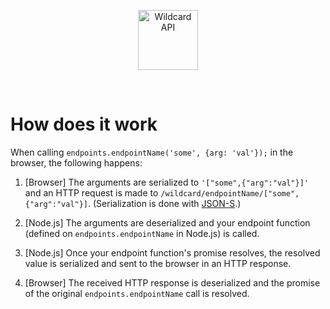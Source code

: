 <!---






    WARNING, READ THIS.
    This is a computed file. Do not edit.
    Instead, edit `/docs/how-does-it-work.template.md` and run `npm run docs` (or `yarn docs`).












    WARNING, READ THIS.
    This is a computed file. Do not edit.
    Instead, edit `/docs/how-does-it-work.template.md` and run `npm run docs` (or `yarn docs`).












    WARNING, READ THIS.
    This is a computed file. Do not edit.
    Instead, edit `/docs/how-does-it-work.template.md` and run `npm run docs` (or `yarn docs`).












    WARNING, READ THIS.
    This is a computed file. Do not edit.
    Instead, edit `/docs/how-does-it-work.template.md` and run `npm run docs` (or `yarn docs`).












    WARNING, READ THIS.
    This is a computed file. Do not edit.
    Instead, edit `/docs/how-does-it-work.template.md` and run `npm run docs` (or `yarn docs`).






-->
<p align="center">
  <a href="/../../#readme">
    <img src="https://github.com/reframejs/wildcard-api/raw/master/docs/images/logo-with-text.svg?sanitize=true" height=96 alt="Wildcard API"/>
  </a>
</p>
&nbsp;

# How does it work

When calling `endpoints.endpointName('some', {arg: 'val'});` in the browser, the following happens:

1. [Browser]
   The arguments are serialized to `'["some",{"arg":"val"}]'`
   and an HTTP request is made to `/wildcard/endpointName/["some",{"arg":"val"}]`.
   (Serialization is done with [JSON-S](https://github.com/brillout/json-s).)

2. [Node.js]
   The arguments are deserialized
   and your endpoint function (defined on `endpoints.endpointName` in Node.js) is called.

3. [Node.js]
   Once your endpoint function's promise resolves,
   the resolved value is serialized and sent to the browser in an HTTP response.

5. [Browser]
   The received HTTP response is deserialized and the promise of the original `endpoints.endpointName` call is resolved.

<!---






    WARNING, READ THIS.
    This is a computed file. Do not edit.
    Instead, edit `/docs/how-does-it-work.template.md` and run `npm run docs` (or `yarn docs`).












    WARNING, READ THIS.
    This is a computed file. Do not edit.
    Instead, edit `/docs/how-does-it-work.template.md` and run `npm run docs` (or `yarn docs`).












    WARNING, READ THIS.
    This is a computed file. Do not edit.
    Instead, edit `/docs/how-does-it-work.template.md` and run `npm run docs` (or `yarn docs`).












    WARNING, READ THIS.
    This is a computed file. Do not edit.
    Instead, edit `/docs/how-does-it-work.template.md` and run `npm run docs` (or `yarn docs`).












    WARNING, READ THIS.
    This is a computed file. Do not edit.
    Instead, edit `/docs/how-does-it-work.template.md` and run `npm run docs` (or `yarn docs`).






-->

